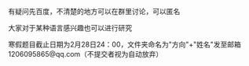 <p>有疑问先百度，不清楚的地方可以在群里讨论，可以匿名</p>
<p>大家对于某种语言感兴趣也可以进行研究</p>
<p>寒假题目截止日期为2月28日24：00，文件夹命名为"方向"+"姓名"发至邮箱1206095865@qq.com（不提交者视为自动放弃）</p>
